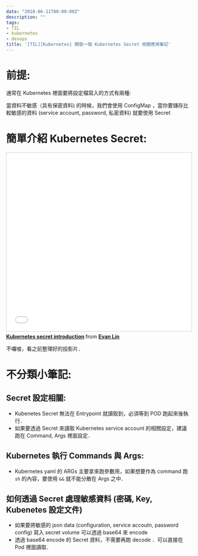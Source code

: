 ```yaml
---
date: "2018-06-11T00:00:00Z"
description: ""
tags:
- TIL
- kubernetes
- devops
title: '[TIL][Kubernetes] 開發一個 Kubernetes Secret 相關應用筆記'
---
```




# 前提:

通常在 Kubernetes 裡面要將設定檔寫入的方式有兩種:

當資料不敏感（具有保密資料) 的時候，我們會使用 ConfigMap ，當你要儲存比較敏感的資料 (service account, password, 私密資料) 就要使用 Secret

# 簡單介紹 Kubernetes Secret:

<iframe src="//www.slideshare.net/slideshow/embed_code/key/1p7cKqhRzz0rSL" width="595" height="485" frameborder="0" marginwidth="0" marginheight="0" scrolling="no" style="border:1px solid #CCC; border-width:1px; margin-bottom:5px; max-width: 100%;" allowfullscreen> </iframe> <div style="margin-bottom:5px"> <strong> <a href="//www.slideshare.net/EvansLin/kubernetes-secret-introduction" title="Kubernetes secret introduction" target="_blank">Kubernetes secret introduction</a> </strong> from <strong><a href="https://www.slideshare.net/EvansLin" target="_blank">Evan Lin</a></strong> </div>

不囉唆，看之前整理好的投影片．



# 不分類小筆記:

## Secret 設定相關: 



- Kubenetes Secret 無法在 Entrypoint 就讀取到，必須等到 POD 跑起來後執行．
- 如果要透過 Secret 來讀取 Kubernetes service account 的相關設定，建議跑在 Command, Args 裡面設定． 

## Kubernetes 執行 Commands 與 Args:



- Kubernetes yaml 的 ARGs 主要拿來跑參數用，如果想要作為 command 跑 `sh` 的內容，要使用 `&&` 就不能分散在 Args 之中．

## 如何透過 Secret 處理敏感資料 (密碼,  Key, Kubenetes 設定文件)



- 如果要將敏感的 json data (configuration, service accoutn, password config) 寫入 secret volume 可以透過 base64 來 encode
- 透過 base64 encode 的 Secret 資料，不需要再跑 decode ．可以直接在 Pod 裡面讀取．